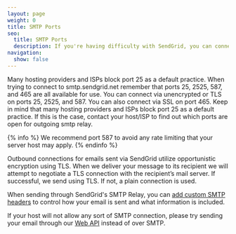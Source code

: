 ```yaml
---
layout: page
weight: 0
title: SMTP Ports
seo:
  title: SMTP Ports
  description: If you're having difficulty with SendGrid, you can connect via unencrypted or TLS on ports 25, 2525, and 587. You can connect via SSL on port 465.
navigation:
  show: false
---
```


Many hosting providers and ISPs block port 25 as a default practice. When trying to connect to smtp.sendgrid.net remember that ports 25, 2525, 587, and 465 are all available for use.
You can connect via unencrypted or TLS on ports 25, 2525, and 587. You can also connect via SSL on port 465. Keep in mind that many hosting providers and ISPs block port 25 as a default practice. If this is the case, contact your host/ISP to find out which ports are open for outgoing smtp relay.

{% info %}
We recommend port 587 to avoid any rate limiting that your server host may apply.
{% endinfo %}

Outbound connections for emails sent via SendGrid utilize opportunistic encryption using TLS. When we deliver your message to its recipient we will attempt to negotiate a TLS connection with the recipient’s mail server. If successful, we send using TLS. If not, a plain connection is used.

When sending through SendGrid's SMTP Relay, you can [add custom SMTP headers]({{root_url}}/API_Reference/SMTP_API/index.html) to control how your email is sent and what information is included.

If your host will not allow any sort of SMTP connection, please try sending your email through our [Web API]({{root_url}}/API_Reference/Web_API/index.html) instead of over SMTP.